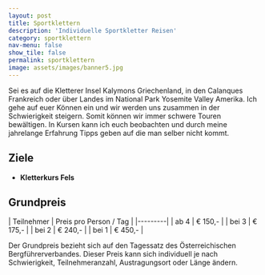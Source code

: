 ```yaml
---
layout: post
title: Sportklettern
description: 'Individuelle Sportkletter Reisen'
category: sportklettern
nav-menu: false
show_tile: false
permalink: sportklettern
image: assets/images/banner5.jpg
---
```


Sei es auf die Kletterer Insel Kalymons Griechenland, in den Calanques Frankreich oder über Landes im National Park Yosemite Valley Amerika. Ich gehe auf euer Können ein und wir werden uns zusammen in der Schwierigkeit steigern. Somit können wir immer schwere Touren bewältigen. In Kursen kann ich euch beobachten und durch meine jahrelange Erfahrung Tipps geben auf die man selber nicht kommt.

## Ziele
- **Kletterkurs Fels**

## Grundpreis

| Teilnehmer | Preis pro Person / Tag |
|---------|
| ab 4 | € 150,- |
| bei 3 | € 175,- |
| bei 2 | € 240,- |
| bei 1 | € 450,- |

Der Grundpreis bezieht sich auf den Tagessatz des Österreichischen Bergführerverbandes.
Dieser Preis kann sich individuell je nach Schwierigkeit, Teilnehmeranzahl, Austragungsort oder Länge ändern.